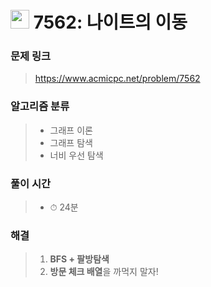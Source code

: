 # <img src="https://static.solved.ac/tier_small/9.svg" width=30> 7562: 나이트의 이동 

### 문제 링크
> https://www.acmicpc.net/problem/7562

### 알고리즘 분류
>- 그래프 이론
>- 그래프 탐색
>- 너비 우선 탐색

### 풀이 시간
>- ⏱ 24분

### 해결
> 1. **BFS + 팔방탐색**
> 2. **방문 체크 배열**을 까먹지 말자!